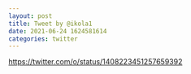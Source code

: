 ```yaml
--- 
layout: post 
title: Tweet by @ikola1 
date: 2021-06-24 1624581614 
categories: twitter 
--- 
```

https://twitter.com/o/status/1408223451257659392
